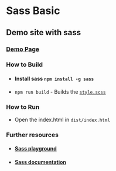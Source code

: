 # Sass Basic

## Demo site with sass

### [Demo Page](https://neczpal.github.io/scss-demo-site/)

### How to Build

* #### Install sass `npm install -g sass`

* `npm run build` - Builds the [`style.scss`](https://github.com/neczpal/scss-demo-site/blob/master/src/scss/style.scss)

### How to Run

* Open the index.html in `dist/index.html`


### Further resources

* #### [Sass playground](https://www.sassmeister.com/)
* #### [Sass documentation](https://sass-lang.com/documentation)